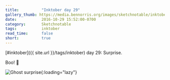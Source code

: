 ```yaml
---
title:          "Inktober day 29"
gallery_thumb: https://media.bennorris.org/images/sketchnotable/inktober-2016/inktober-day-29.jpg
date:           2016-10-29 15:52:00-0700
category:       Sketchnotable
tags:           inktober
read_time:      false
short:          true
---
```

[#inktober]({{ site.url }}/tags/inktober) day 29: Surprise.

Boo! 👻

![Ghost surprise](https://media.bennorris.org/images/sketchnotable/inktober-2016/inktober-day-29.jpg){:loading="lazy"}
